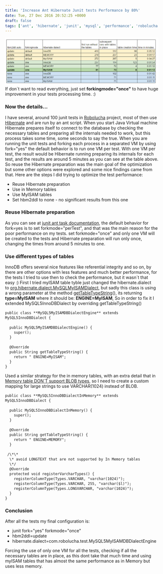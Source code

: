 ```yaml
---
title: 'Increase Ant Hibernate Junit tests Performance by 80%'
date: Tue, 27 Dec 2016 20:52:25 +0000
draft: false
tags: ['ant', 'hibernate', 'junit', 'mysql', 'performance', 'robolucha', 'selfhackaton']
---
```


![](/images/2016/12/performance_comparision_junit_ant_hibernate.png) If don´t want to read everything, just set **forkingmode="once"** to have huge improvement in your tests processing time. :)

### Now the details...

I have several, around 100 junit tests in [Robolucha](http://www.robolucha.com/) project, most of then use [Hibernate](http://hibernate.org/orm/) and are run by an ant script. When you start Java Virtual machine Hibernate prepares itself to connect to the database by checking the necessary tables and preparing all the internals needed to work, but this process takes some time, some seconds to say the true. When you are running the unit tests and forking each process in a separated VM by using fork="yes" the default behavior is to run one VM per test. With one VM per test, the result would be Hibernate running preparing its internals for each test, and the results are around 5 minutes as you can see at the table above. So reuse the Hibernate preparation was the main goal of the optimization but some other options were explored and some nice findings came from that. Here are the steps I did trying to optimize the test performance:

*   Reuse Hibernate preparation
*   Use in Memory tables
*   Use MyISAM tables
*   Set hbm2ddl to none - no significant results from this one

### Reuse Hibernate preparation

As you can see at [junit ant task documentation](https://ant.apache.org/manual/Tasks/junit.html), the default behavior for fork=yes is to set forkmode="perTest", and that was the main reason for the poor performance on my tests. set forkmode="once" and only one VM will be created to the tests and Hibernate preparation will run only once, changing the times from around 5 minutes to one.

### Use different types of tables

InnoDB offers several nice features like referential integrity and so on, by there are other options with less features and much better performance, for the tests I tried to use then to check the performance, but it wasn´t that easy :) First I tried myISAM table tyble just changed the hibernate.dialect to [org.hibernate.dialect.MySQLMyISAMDialect](http://grepcode.com/file/repo1.maven.org/maven2/org.hibernate/hibernate-core/4.3.6.Final/org/hibernate/dialect/MySQLMyISAMDialect.java#MySQLMyISAMDialect), but sadly this class is using a wrong parameter at the method [getTableTypeString](http://grepcode.com/file/repo1.maven.org/maven2/org.hibernate/hibernate-core/4.3.6.Final/org/hibernate/dialect/Dialect.java#Dialect.getTableTypeString%28%29 "Overrides org.hibernate.dialect.Dialect.getTableTypeString()")(), its returning **type=MyISAM** where it should be: **ENGINE=MyISAM**, So in order to fix it I extended MySQL5InnoDBDialect by overriding getTableTypeString()

```
public class **MySQL5MyISAMDBDialectEngine** extends MySQL5InnoDBDialect {

  public MySQL5MyISAMDBDialectEngine() {
    super();
  }

  @Override
  public String getTableTypeString() {
    return " ENGINE=MyISAM";
  }
}
```

Used a similar strategy for the in memory tables, with an extra detail that in [Memory table DON´T support BLOB types](http://dev.mysql.com/doc/refman/5.7/en/memory-storage-engine.html), so I need to create a custom mapping for large strings to use VARCHAR(1024) instead of BLOB.

```
public class **MySQL5InnoDBDialectInMemory** extends MySQL5InnoDBDialect {

  public MySQL5InnoDBDialectInMemory() {
    super();
  }

  @Override
  public String getTableTypeString() {
    return " ENGINE=MEMORY";
  }

 /\*\*
  \* avoid LONGTEXT that are not supported by In Memory tables
  \*/
  @Override
  protected void registerVarcharTypes() {
    registerColumnType(Types.VARCHAR, "varchar(1024)");
    registerColumnType(Types.VARCHAR, 255, "varchar($l)");
    registerColumnType(Types.LONGVARCHAR, "varchar(1024)");
  }
}
```

### Conclusion

After all the tests my final configuration is:

*   junit fork="yes" forkmode="once"
*   hbm2ddl=update
*   hibernate.dialect=com.robolucha.test.MySQL5MyISAMDBDialectEngine

Forcing the use of only one VM for all the tests, checking if all the necessary tables are in place, as this dont take that much time and using myISAM tables that has almost the same performance as in Memory but uses less memory.